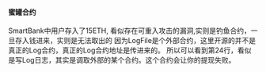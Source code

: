 #### 蜜罐合约
SmartBank中用户存入了15ETH, 看似存在可重入攻击的漏洞,实则是钓鱼合约，一旦存入钱进来，实则是无法取出的
因为LogFile是个外部合约，这里开源的并不是真正的Log合约，真正的Log合约地址是传进来的。
所以可以看到第24行，看似是写Log日志，其实是调取外部的某个合约。这个合约会让你的提现失败。